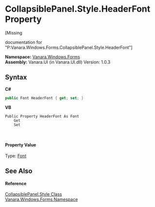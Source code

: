 # CollapsiblePanel.Style.HeaderFont Property 
 

\[Missing <summary> documentation for "P:Vanara.Windows.Forms.CollapsiblePanel.Style.HeaderFont"\]

**Namespace:**&nbsp;<a href="c580cf52-4028-70db-28d0-f9b1abc03861">Vanara.Windows.Forms</a><br />**Assembly:**&nbsp;Vanara.UI (in Vanara.UI.dll) Version: 1.0.3

## Syntax

**C#**<br />
``` C#
public Font HeaderFont { get; set; }
```

**VB**<br />
``` VB
Public Property HeaderFont As Font
	Get
	Set
```

<br />

#### Property Value
Type: <a href="http://msdn2.microsoft.com/en-us/library/hcb9kaf8" target="_blank">Font</a>

## See Also


#### Reference
<a href="8a8b4c74-f83a-5173-bb37-d6b7056176a4">CollapsiblePanel.Style Class</a><br /><a href="c580cf52-4028-70db-28d0-f9b1abc03861">Vanara.Windows.Forms Namespace</a><br />